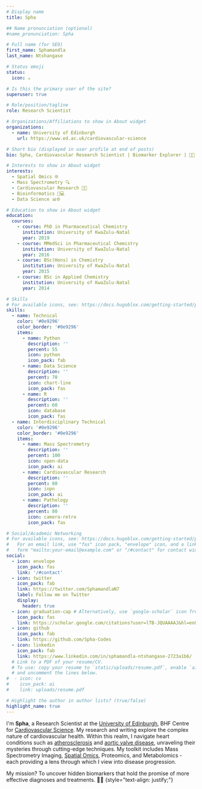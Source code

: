 ```yaml
---
# Display name
title: Spha

## Name pronunciation (optional)
#name_pronunciation: Spha

# Full name (for SEO)
first_name: Sphamandla
last_name: Ntshangase

# Status emoji
status:
  icon: ☕️

# Is this the primary user of the site?
superuser: true

# Role/position/tagline
role: Research Scientist

# Organizations/Affiliations to show in About widget
organizations:
  - name: University of Edinburgh
    url: https://www.ed.ac.uk/cardiovascular-science

# Short bio (displayed in user profile at end of posts)
bio: Spha, Cardiovascular Research Scientist | Biomarker Explorer | 🌿🔬

# Interests to show in About widget
interests:
  - Spatial Omics 🌐
  - Mass Spectrometry 🔍
  - Cardiovascular Research 💓🔬
  - Bioinformatics 🧬💻
  - Data Science 📊🌐

# Education to show in About widget
education:
  courses:
    - course: PhD in Pharmaceutical Chemistry
      institution: University of KwaZulu-Natal
      year: 2019
    - course: MMedSci in Pharmaceutical Chemistry
      institution: University of KwaZulu-Natal
      year: 2016
    - course: BSc(Hons) in Chemistry
      institution: University of KwaZulu-Natal
      year: 2015
    - course: BSc in Applied Chemistry
      institution: University of KwaZulu-Natal
      year: 2014

# Skills
# For available icons, see: https://docs.hugoblox.com/getting-started/page-builder/#icons
skills:
  - name: Technical
    color: '#0e9296'
    color_border: '#0e9296'
    items:
      - name: Python
        description: ''
        percent: 55
        icon: python
        icon_pack: fab
      - name: Data Science
        description: ''
        percent: 70
        icon: chart-line
        icon_pack: fas
      - name: R
        description: ''
        percent: 60
        icon: database
        icon_pack: fas
  - name: Interdisciplinary Technical
    color: '#0e9296'
    color_border: '#0e9296'
    items:
      - name: Mass Spectrometry
        description: ''
        percent: 100
        icon: open-data
        icon_pack: ai
      - name: Cardiovascular Research
        description: ''
        percent: 80
        icon: inpn
        icon_pack: ai
      - name: Pathology
        description: ''
        percent: 80
        icon: camera-retro
        icon_pack: fas

# Social/Academic Networking
# For available icons, see: https://docs.hugoblox.com/getting-started/page-builder/#icons
#   For an email link, use "fas" icon pack, "envelope" icon, and a link in the
#   form "mailto:your-email@example.com" or "/#contact" for contact widget.
social:
  - icon: envelope
    icon_pack: fas
    link: '/#contact'
  - icon: twitter
    icon_pack: fab
    link: https://twitter.com/SphamandlaN7
    label: Follow me on Twitter
    display:
      header: true
  - icon: graduation-cap # Alternatively, use `google-scholar` icon from `ai` icon pack
    icon_pack: fas
    link: https://scholar.google.com/citations?user=lTB-JQUAAAAJ&hl=en&authuser=1
  - icon: github
    icon_pack: fab
    link: https://github.com/Spha-Codes
  - icon: linkedin
    icon_pack: fab
    link: https://www.linkedin.com/in/sphamandla-ntshangase-2723a1b6/
  # Link to a PDF of your resume/CV.
  # To use: copy your resume to `static/uploads/resume.pdf`, enable `ai` icons in `params.yaml`,
  # and uncomment the lines below.
#  - icon: cv
#    icon_pack: ai
#    link: uploads/resume.pdf

# Highlight the author in author lists? (true/false)
highlight_name: true
---
```


I'm **Spha**, a Research Scientist at the <span style="color:red">[University of Edinburgh](https://www.ed.ac.uk/)</span>, BHF Centre for [Cardiovascular Science](https://cardiovascular-science.ed.ac.uk/). My research and writing explore the complex nature of cardiovascular health. Within this realm, I navigate heart conditions such as [atherosclerosis](https://www.bhf.org.uk/informationsupport/conditions/atherosclerosis) and [aortic valve disease](https://www.bhf.org.uk/informationsupport/conditions/heart-valve-disease), unraveling their mysteries through cutting-edge techniques. My toolkit includes Mass Spectrometry Imaging, [Spatial Omics](https://intelligence.weforum.org/topics/a1G680000008gwKEAQ), Proteomics, and Metabolomics - each providing a lens through which I view into disease progression.

My mission? To uncover hidden biomarkers that hold the promise of more effective diagnoses and treatments. 🌿🔬
{style="text-align: justify;"}
